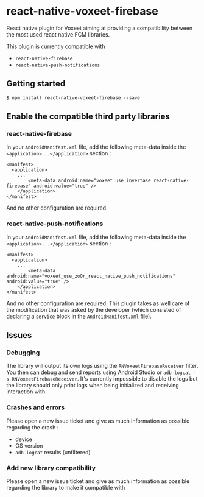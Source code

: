 
# react-native-voxeet-firebase

React native plugin for Voxeet aiming at providing a compatibility between the most used react native FCM libraries.

This plugin is currently compatible with

- `react-native-firebase`
- `react-native-push-notifications`

## Getting started

`$ npm install react-native-voxeet-firebase --save`

## Enable the compatible third party libraries

### react-native-firebase

In your `AndroidManifest.xml` file, add the following meta-data inside the `<application>...</application>` section :

```
<manifest>
  <application>
  	...
		<meta-data android:name="voxeet_use_invertase_react-native-firebase" android:value="true" />
	</application>
</manifest>
```

And no other configuration are required.

### react-native-push-notifications

In your `AndroidManifest.xml` file, add the following meta-data inside the `<application>...</application>` section :

```
<manifest>
  <application>
  	...
		<meta-data android:name="voxeet_use_zoOr_react_native_push_notifications" android:value="true" />
	</application>
</manifest>
```

And no other configuration are required. This plugin takes as well care of the modification that was asked by the developer (which consisted of declaring a `service` block in the `AndroidManifest.xml` file).

## Issues

### Debugging

The library will output its own logs using the `RNVoxeetFirebaseReceiver` filter. You then can debug and send reports using Android Studio or `adb logcat -s RNVoxeetFirebaseReceiver`. It's currently impossible to disable the logs but the library should only print logs when being initialized and receiving interaction with.

### Crashes and errors

Please open a new issue ticket and give as much information as possible regarding the crash :

- device
- OS version
- `adb logcat` results (unfiltered)

### Add new library compatibility

Please open a new issue ticket and give as much information as possible regarding the library to make it compatible with
